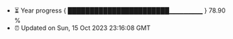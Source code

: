 - ⏳ Year progress { ███████████████████████▁▁▁▁▁▁▁ } 78.90 %
- ⏰ Updated on Sun, 15 Oct 2023 23:16:08 GMT

